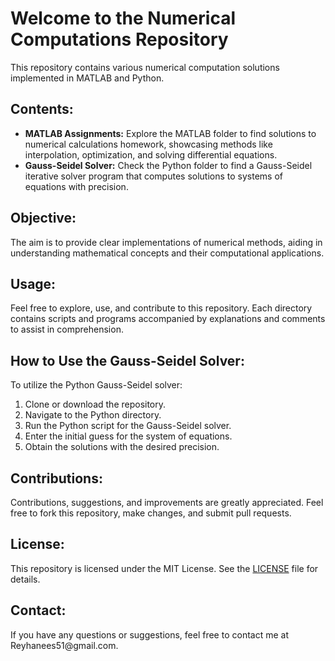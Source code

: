 <!DOCTYPE html>
<html lang="en">
<head>
  <meta charset="UTF-8">
  <title>Numerical Computations Repository</title>
</head>
<body>

  <h1>Welcome to the Numerical Computations Repository</h1>

  <p>This repository contains various numerical computation solutions implemented in MATLAB and Python.</p>

  <h2>Contents:</h2>
  <ul>
    <li><strong>MATLAB Assignments:</strong> Explore the MATLAB folder to find solutions to numerical calculations homework, showcasing methods like interpolation, optimization, and solving differential equations.</li>
    <li><strong>Gauss-Seidel Solver:</strong> Check the Python folder to find a Gauss-Seidel iterative solver program that computes solutions to systems of equations with precision.</li>
  </ul>

  <h2>Objective:</h2>
  <p>The aim is to provide clear implementations of numerical methods, aiding in understanding mathematical concepts and their computational applications.</p>

  <h2>Usage:</h2>
  <p>Feel free to explore, use, and contribute to this repository. Each directory contains scripts and programs accompanied by explanations and comments to assist in comprehension.</p>

  <h2>How to Use the Gauss-Seidel Solver:</h2>
  <p>To utilize the Python Gauss-Seidel solver:</p>
  <ol>
    <li>Clone or download the repository.</li>
    <li>Navigate to the Python directory.</li>
    <li>Run the Python script for the Gauss-Seidel solver.</li>
    <li>Enter the initial guess for the system of equations.</li>
    <li>Obtain the solutions with the desired precision.</li>
  </ol>

  <h2>Contributions:</h2>
  <p>Contributions, suggestions, and improvements are greatly appreciated. Feel free to fork this repository, make changes, and submit pull requests.</p>

  <h2>License:</h2>
  <p>This repository is licensed under the MIT License. See the <a href="LICENSE">LICENSE</a> file for details.</p>

  <h2>Contact:</h2>
  <p>If you have any questions or suggestions, feel free to contact me at Reyhanees51@gmail.com.</p>

</body>
</html>
